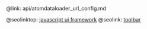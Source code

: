 @link: api/atomdataloader_url_config.md

@seolinktop: [javascript ui framework](https://webix.com)
@seolink: [toolbar](https://webix.com/widget/toolbar/)